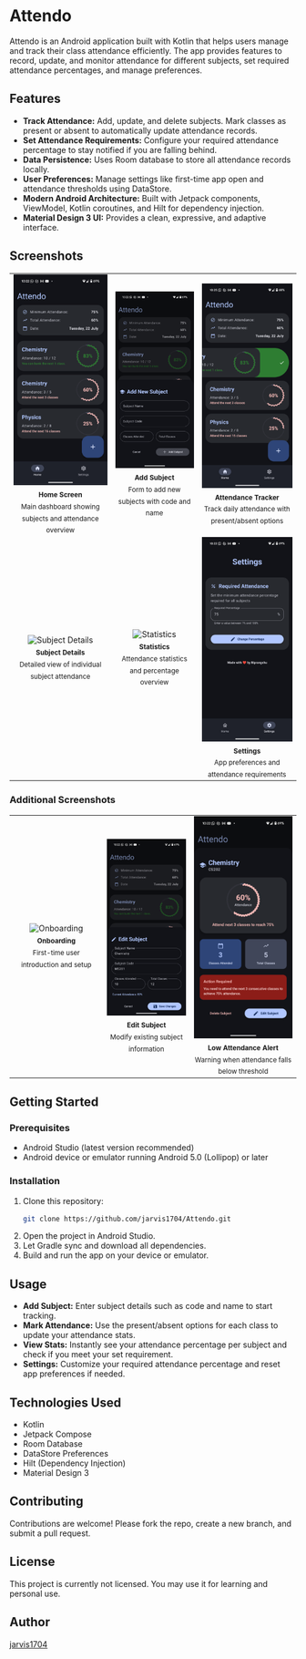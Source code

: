 # Attendo

Attendo is an Android application built with Kotlin that helps users manage and track their class attendance efficiently. The app provides features to record, update, and monitor attendance for different subjects, set required attendance percentages, and manage preferences.

## Features

- **Track Attendance:** Add, update, and delete subjects. Mark classes as present or absent to automatically update attendance records.
- **Set Attendance Requirements:** Configure your required attendance percentage to stay notified if you are falling behind.
- **Data Persistence:** Uses Room database to store all attendance records locally.
- **User Preferences:** Manage settings like first-time app open and attendance thresholds using DataStore.
- **Modern Android Architecture:** Built with Jetpack components, ViewModel, Kotlin coroutines, and Hilt for dependency injection.
- **Material Design 3 UI:** Provides a clean, expressive, and adaptive interface.

## Screenshots

<table>
  <tr>
    <td align="center">
      <img src="screenshots/home_screen.png" width="200" alt="Home Screen"/>
      <br />
      <sub><b>Home Screen</b></sub>
      <br />
      <sub>Main dashboard showing subjects and attendance overview</sub>
    </td>
    <td align="center">
      <img src="screenshots/add_subject.png" width="200" alt="Add Subject"/>
      <br />
      <sub><b>Add Subject</b></sub>
      <br />
      <sub>Form to add new subjects with code and name</sub>
    </td>
    <td align="center">
      <img src="screenshots/attendance_tracker.png" width="200" alt="Attendance Tracker"/>
      <br />
      <sub><b>Attendance Tracker</b></sub>
      <br />
      <sub>Track daily attendance with present/absent options</sub>
    </td>
  </tr>
  <tr>
    <td align="center">
      <img src="screenshots/subject_details.png" width="200" alt="Subject Details"/>
      <br />
      <sub><b>Subject Details</b></sub>
      <br />
      <sub>Detailed view of individual subject attendance</sub>
    </td>
    <td align="center">
      <img src="screenshots/statistics.png" width="200" alt="Statistics"/>
      <br />
      <sub><b>Statistics</b></sub>
      <br />
      <sub>Attendance statistics and percentage overview</sub>
    </td>
    <td align="center">
      <img src="screenshots/settings.png" width="200" alt="Settings"/>
      <br />
      <sub><b>Settings</b></sub>
      <br />
      <sub>App preferences and attendance requirements</sub>
    </td>
  </tr>
</table>

### Additional Screenshots

<table>
  <tr>
    <td align="center">
      <img src="screenshots/onboarding.png" width="200" alt="Onboarding"/>
      <br />
      <sub><b>Onboarding</b></sub>
      <br />
      <sub>First-time user introduction and setup</sub>
    </td>
    <td align="center">
      <img src="screenshots/edit_subject.png" width="200" alt="Edit Subject"/>
      <br />
      <sub><b>Edit Subject</b></sub>
      <br />
      <sub>Modify existing subject information</sub>
    </td>
    <td align="center">
      <img src="screenshots/attendance_warning.png" width="200" alt="Attendance Warning"/>
      <br />
      <sub><b>Low Attendance Alert</b></sub>
      <br />
      <sub>Warning when attendance falls below threshold</sub>
    </td>
  </tr>
</table>

## Getting Started

### Prerequisites
- Android Studio (latest version recommended)
- Android device or emulator running Android 5.0 (Lollipop) or later

### Installation
1. Clone this repository:
    ```bash
    git clone https://github.com/jarvis1704/Attendo.git
    ```
2. Open the project in Android Studio.
3. Let Gradle sync and download all dependencies.
4. Build and run the app on your device or emulator.

## Usage

- **Add Subject:** Enter subject details such as code and name to start tracking.
- **Mark Attendance:** Use the present/absent options for each class to update your attendance stats.
- **View Stats:** Instantly see your attendance percentage per subject and check if you meet your set requirement.
- **Settings:** Customize your required attendance percentage and reset app preferences if needed.

## Technologies Used

- Kotlin
- Jetpack Compose
- Room Database
- DataStore Preferences
- Hilt (Dependency Injection)
- Material Design 3

## Contributing

Contributions are welcome! Please fork the repo, create a new branch, and submit a pull request.

## License

This project is currently not licensed. You may use it for learning and personal use.

## Author

[jarvis1704](https://github.com/jarvis1704)
